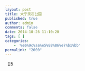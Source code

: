 ```yaml
---
layout: post
title: 大宁灵石公园
published: true
author: admin
comments: false
date: 2014-10-26 11:10:20
tags: [ ]
categories:
    - '%e6%9c%aa%e5%88%86%e7%b1%bb'
permalink: "2000"
---
```

[][1] [][2] [][3] [[][4]][5]

 [1]: http://xujianian.com/jx/wp-content/uploads/2014/10/6b3c662d381b89a9aa069ba1e11bfa17.jpg
 [2]: http://xujianian.com/jx/wp-content/uploads/2014/10/8eb315fba089c7eaad02b63e98444427.jpg
 [3]: http://xujianian.com/jx/wp-content/uploads/2014/10/cda7c0a454a6473528273ebb623014d6.jpg
 [4]: http://xujianian.com/jx/wp-content/uploads/2014/10/6c6b9574fd78561a777bc95444e52518.jpg
 [5]: http://xujianian.com/jx/wp-content/uploads/2014/10/e92c0002524be39035c0b673c95a9921.jpg